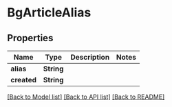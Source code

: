 # BgArticleAlias

## Properties

Name | Type | Description | Notes
------------ | ------------- | ------------- | -------------
**alias** | **String** |  | 
**created** | **String** |  | 

[[Back to Model list]](../README.md#documentation-for-models) [[Back to API list]](../README.md#documentation-for-api-endpoints) [[Back to README]](../README.md)


